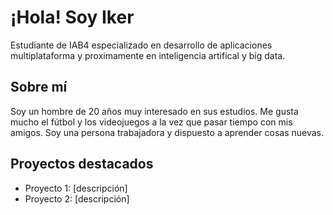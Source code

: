 # ¡Hola! Soy Iker

Estudiante de IAB4 especializado en desarrollo de aplicaciones multiplataforma y proximamente en inteligencia artifical y big data.

## Sobre mí
Soy un hombre de 20 años muy interesado en sus estudios.
Me gusta mucho el fútbol y los videojuegos a la vez que pasar tiempo con mis amigos.
Soy una persona trabajadora y dispuesto a aprender cosas nuevas.

## Proyectos destacados 
- Proyecto 1: [descripción]
- Proyecto 2: [descripción]
